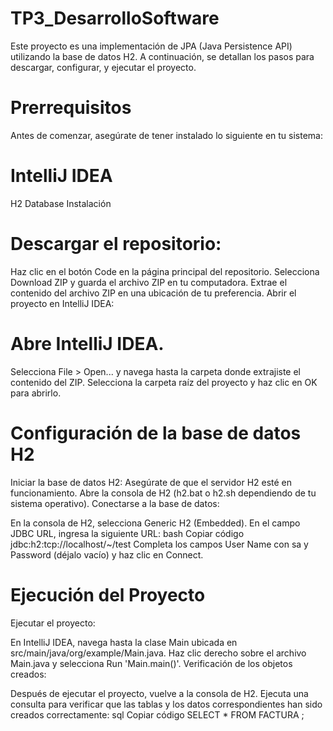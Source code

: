 # TP3_DesarrolloSoftware
Este proyecto es una implementación de JPA (Java Persistence API) utilizando la base de datos H2. A continuación, se detallan los pasos para descargar, configurar, y ejecutar el proyecto.

# Prerrequisitos

Antes de comenzar, asegúrate de tener instalado lo siguiente en tu sistema:

# IntelliJ IDEA


H2 Database
Instalación

# Descargar el repositorio:

Haz clic en el botón Code en la página principal del repositorio.
Selecciona Download ZIP y guarda el archivo ZIP en tu computadora.
Extrae el contenido del archivo ZIP en una ubicación de tu preferencia.
Abrir el proyecto en IntelliJ IDEA:

# Abre IntelliJ IDEA.

Selecciona File > Open... y navega hasta la carpeta donde extrajiste el contenido del ZIP.
Selecciona la carpeta raíz del proyecto y haz clic en OK para abrirlo.

# Configuración de la base de datos H2

Iniciar la base de datos H2:
Asegúrate de que el servidor H2 esté en funcionamiento.
Abre la consola de H2 (h2.bat o h2.sh dependiendo de tu sistema operativo).
Conectarse a la base de datos:

En la consola de H2, selecciona Generic H2 (Embedded).
En el campo JDBC URL, ingresa la siguiente URL:
bash
Copiar código
jdbc:h2:tcp://localhost/~/test
Completa los campos User Name con sa y Password (déjalo vacío) y haz clic en Connect.

# Ejecución del Proyecto

Ejecutar el proyecto:

En IntelliJ IDEA, navega hasta la clase Main ubicada en src/main/java/org/example/Main.java.
Haz clic derecho sobre el archivo Main.java y selecciona Run 'Main.main()'.
Verificación de los objetos creados:

Después de ejecutar el proyecto, vuelve a la consola de H2.
Ejecuta una consulta para verificar que las tablas y los datos correspondientes han sido creados correctamente:
sql
Copiar código
SELECT * FROM FACTURA ;
